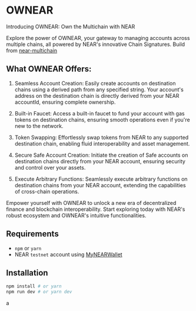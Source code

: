 # OWNEAR

Introducing OWNEAR: Own the Multichain with NEAR

Explore the power of OWNEAR, your gateway to managing accounts across multiple chains, all powered by NEAR's innovative Chain Signatures.
Build from [near-multichain](https://github.com/near-examples/near-multichain)

## What OWNEAR Offers:

1. Seamless Account Creation: Easily create accounts on destination chains using a derived path from any specified string. Your account's address on the destination chain is directly derived from your NEAR accountId, ensuring complete ownership.

2. Built-in Faucet: Access a built-in faucet to fund your account with gas tokens on destination chains, ensuring smooth operations even if you're new to the network.

3. Token Swapping: Effortlessly swap tokens from NEAR to any supported destination chain, enabling fluid interoperability and asset management.

4. Secure Safe Account Creation: Initiate the creation of Safe accounts on destination chains directly from your NEAR account, ensuring security and control over your assets.

5. Execute Arbitrary Functions: Seamlessly execute arbitrary functions on destination chains from your NEAR account, extending the capabilities of cross-chain operations.

Empower yourself with OWNEAR to unlock a new era of decentralized finance and blockchain interoperability. Start exploring today with NEAR's robust ecosystem and OWNEAR's intuitive functionalities.

## Requirements

- `npm` or `yarn`
- NEAR `testnet` account using [MyNEARWallet](https://mynearwallet.com/)

## Installation

```bash
npm install # or yarn
npm run dev # or yarn dev
```

a
